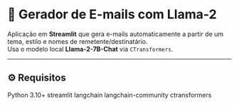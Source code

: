 # 📧 Gerador de E-mails com Llama-2

Aplicação em **Streamlit** que gera e-mails automaticamente a partir de um tema, estilo e nomes de remetente/destinatário.  
Usa o modelo local **Llama-2-7B-Chat** via `CTransformers`.

---

## ⚙️ Requisitos

Python 3.10+
streamlit
langchain
langchain-community
ctransformers
